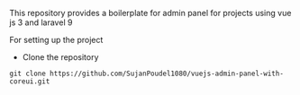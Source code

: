 This repository provides a boilerplate for admin panel for projects using vue js 3 and laravel 9

For setting up the project
- Clone the repository
```console 
git clone https://github.com/SujanPoudel1080/vuejs-admin-panel-with-coreui.git
